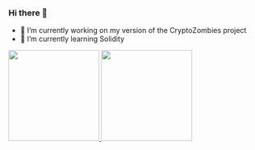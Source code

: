 ### Hi there 👋

- 🔭 I’m currently working on my version of the CryptoZombies project
- 🌱 I’m currently learning Solidity
 <div>
  <a href="https://github.com/MR0kernel">
  <img height="180em" src="https://github-readme-stats.vercel.app/api?username=MR0kernel&show_icons=true&theme=ocean_dark&include_all_commits=true&count_private=true"/>
  <img height="180em" src="https://github-readme-stats.vercel.app/api/top-langs/?username=MR0kernel&layout=compact&langs_count=7&theme=ocean_dark"/>
</div>

<!--![Anurag's GitHub stats](https://github-readme-stats.vercel.app/api?username=MR0kernel&theme=ocean_dark&show_icons=true)
[![Top Langs](https://github-readme-stats.vercel.app/api/top-langs/?username=MR0kernel&show_icons=true)](https://github.com/MR0kernel/CryptoZombies)
-->



<!--- 👯 I’m looking to collaborate on ...
- 🤔 I’m looking for help with ...
- 💬 Ask me about ...
- 📫 How to reach me: ...
- 😄 Pronouns: ...
- ⚡ Fun fact: ...
-->
